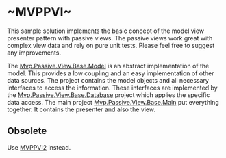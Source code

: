 # ~MVPPVI~
This sample solution implements the basic concept of the model view presenter pattern with passive views. The passive views work great with complex view data and rely on pure unit tests. Please feel free to suggest any improvements.

The [Mvp.Passive.View.Base.Model](https://github.com/HofmeisterAn/mvp.passive.view.base/tree/master/Mvp.Passive.View.Base.Model) is an abstract implementation of the model. This provides a low coupling and an easy implementation of other data sources. The project contains the model objects and all necessary interfaces to access the information. These interfaces are implemented by the [Mvp.Passive.View.Base.Database](https://github.com/HofmeisterAn/mvp.passive.view.base/tree/master/Mvp.Passive.View.Base.Database) project which applies the specific data access. The main project [Mvp.Passive.View.Base.Main](https://github.com/HofmeisterAn/mvp.passive.view.base/tree/master/Mvp.Passive.View.Base.Main) put everything together. It contains the presenter and also the view.

## Obsolete

Use [MVPPVI2](https://github.com/padme-amidala/mvp.passive.view.base2) instead.
